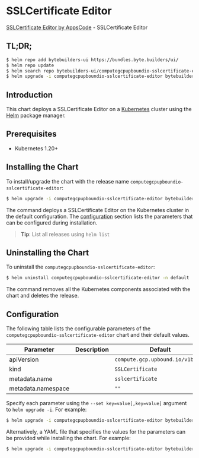 # SSLCertificate Editor

[SSLCertificate Editor by AppsCode](https://byte.builders) - SSLCertificate Editor

## TL;DR;

```bash
$ helm repo add bytebuilders-ui https://bundles.byte.builders/ui/
$ helm repo update
$ helm search repo bytebuilders-ui/computegcpupboundio-sslcertificate-editor --version=v0.4.18
$ helm upgrade -i computegcpupboundio-sslcertificate-editor bytebuilders-ui/computegcpupboundio-sslcertificate-editor -n default --create-namespace --version=v0.4.18
```

## Introduction

This chart deploys a SSLCertificate Editor on a [Kubernetes](http://kubernetes.io) cluster using the [Helm](https://helm.sh) package manager.

## Prerequisites

- Kubernetes 1.20+

## Installing the Chart

To install/upgrade the chart with the release name `computegcpupboundio-sslcertificate-editor`:

```bash
$ helm upgrade -i computegcpupboundio-sslcertificate-editor bytebuilders-ui/computegcpupboundio-sslcertificate-editor -n default --create-namespace --version=v0.4.18
```

The command deploys a SSLCertificate Editor on the Kubernetes cluster in the default configuration. The [configuration](#configuration) section lists the parameters that can be configured during installation.

> **Tip**: List all releases using `helm list`

## Uninstalling the Chart

To uninstall the `computegcpupboundio-sslcertificate-editor`:

```bash
$ helm uninstall computegcpupboundio-sslcertificate-editor -n default
```

The command removes all the Kubernetes components associated with the chart and deletes the release.

## Configuration

The following table lists the configurable parameters of the `computegcpupboundio-sslcertificate-editor` chart and their default values.

|     Parameter      | Description |                   Default                   |
|--------------------|-------------|---------------------------------------------|
| apiVersion         |             | <code>compute.gcp.upbound.io/v1beta1</code> |
| kind               |             | <code>SSLCertificate</code>                 |
| metadata.name      |             | <code>sslcertificate</code>                 |
| metadata.namespace |             | <code>""</code>                             |


Specify each parameter using the `--set key=value[,key=value]` argument to `helm upgrade -i`. For example:

```bash
$ helm upgrade -i computegcpupboundio-sslcertificate-editor bytebuilders-ui/computegcpupboundio-sslcertificate-editor -n default --create-namespace --version=v0.4.18 --set apiVersion=compute.gcp.upbound.io/v1beta1
```

Alternatively, a YAML file that specifies the values for the parameters can be provided while
installing the chart. For example:

```bash
$ helm upgrade -i computegcpupboundio-sslcertificate-editor bytebuilders-ui/computegcpupboundio-sslcertificate-editor -n default --create-namespace --version=v0.4.18 --values values.yaml
```
